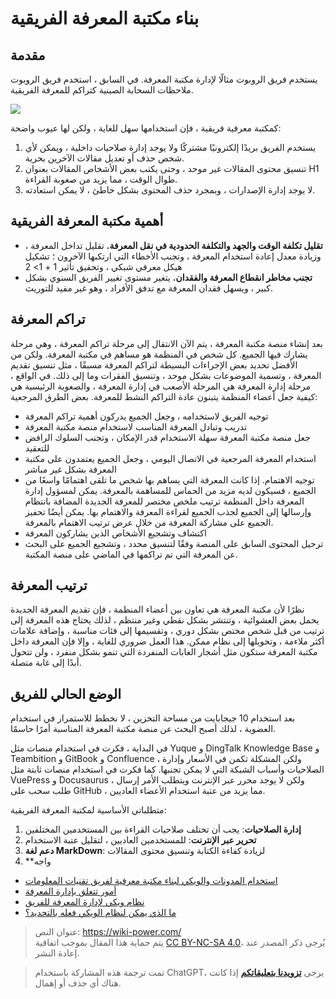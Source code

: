 # بناء مكتبة المعرفة الفريقية

## مقدمة

يستخدم فريق الروبوت مثالًا لإدارة مكتبة المعرفة. في السابق ، استخدم فريق الروبوت ملاحظات السحابة الصينية كتراكم للمعرفة الفريقية.

![](https://wiki-media-1253965369.cos.ap-guangzhou.myqcloud.com/img/20201203152655.jpg)

كمكتبة معرفية فريقية ، فإن استخدامها سهل للغاية ، ولكن لها عيوب واضحة:

1. يستخدم الفريق بريدًا إلكترونيًا مشتركًا ولا يوجد إدارة صلاحيات داخلية ، ويمكن لأي شخص حذف أو تعديل مقالات الآخرين بحرية.
2. تنسيق محتوى المقالات غير موحد ، وحتى يكتب بعض الأشخاص المقالات بعنوان H1 طوال الوقت ، مما يزيد من صعوبة القراءة.
3. لا يوجد إدارة الإصدارات ، وبمجرد حذف المحتوى بشكل خاطئ ، لا يمكن استعادته.

## أهمية مكتبة المعرفة الفريقية

- **تقليل تكلفة الوقت والجهد والتكلفة الحدودية في نقل المعرفة.** تقليل تداخل المعرفة ، وزيادة معدل إعادة استخدام المعرفة ، وتجنب الأخطاء التي ارتكبها الآخرون ؛ تشكيل هيكل معرفي شبكي ، وتحقيق تأثير 1 + 1> 2
- **تجنب مخاطر انقطاع المعرفة والفقدان.** يتغير مستوى تغيير الفريق السنوي بشكل كبير ، ويسهل فقدان المعرفة مع تدفق الأفراد ، وهو غير مفيد للتوريث.

## تراكم المعرفة

بعد إنشاء منصة مكتبة المعرفة ، يتم الآن الانتقال إلى مرحلة تراكم المعرفة ، وهي مرحلة يشارك فيها الجميع. كل شخص في المنظمة هو مساهم في مكتبة المعرفة. ولكن من الأفضل تحديد بعض الإجراءات البسيطة لتراكم المعرفة مسبقًا ، مثل تنسيق تقديم المعرفة ، وتسمية الموضوعات بشكل موحد ، وتنسيق الفقرات وما إلى ذلك. في الواقع ، مرحلة إدارة المعرفة هي المرحلة الأصعب في إدارة المعرفة ، والصعوبة الرئيسية هي كيفية جعل أعضاء المنظمة يتبنون عادة التراكم النشط للمعرفة. بعض الطرق المرجعية:

- توجيه الفريق لاستخدامه ، وجعل الجميع يدركون أهمية تراكم المعرفة
- تدريب وتبادل المعرفة المناسب لاستخدام منصة مكتبة المعرفة
- جعل منصة مكتبة المعرفة سهلة الاستخدام قدر الإمكان ، وتجنب السلوك الرافض للتعقيد
- استخدام المعرفة المرجعية في الاتصال اليومي ، وجعل الجميع يعتمدون على مكتبة المعرفة بشكل غير مباشر
- توجيه الاهتمام. إذا كانت المعرفة التي يساهم بها شخص ما تلقى اهتمامًا واسعًا من الجميع ، فسيكون لديه مزيد من الحماس للمساهمة بالمعرفة. يمكن لمسؤول إدارة المعرفة داخل المنظمة ترتيب ملخص مختصر للمعرفة الجديدة المضافة بانتظام وإرسالها إلى الجميع لجذب الجميع لقراءة المعرفة والاهتمام بها. يمكن أيضًا تحفيز الجميع على مشاركة المعرفة من خلال عرض ترتيب الاهتمام بالمعرفة.
- اكتشاف وتشجيع الأشخاص الذين يشاركون المعرفة
- ترحيل المحتوى السابق على المنصة وفقًا لتنسيق محدد ، وتشجيع الجميع على البحث عن المعرفة التي تم تراكمها في الماضي على منصة المكتبة.

## ترتيب المعرفة

نظرًا لأن مكتبة المعرفة هي تعاون بين أعضاء المنظمة ، فإن تقديم المعرفة الجديدة يحمل بعض العشوائية ، وتنتشر بشكل نقطي وغير منتظم ، لذلك يحتاج هذه المعرفة إلى ترتيب من قبل شخص مختص بشكل دوري ، وتقسيمها إلى فئات مناسبة ، وإضافة علامات أكثر ملاءمة ، وتحويلها إلى نظام ممكن. هذا العمل ضروري للغاية ، وإلا فإن المعرفة داخل مكتبة المعرفة ستكون مثل أشجار الغابات المنفردة التي تنمو بشكل منفرد ، ولن تتحول أبدًا إلى غابة متصلة.

## الوضع الحالي للفريق

بعد استخدام 10 جيجابايت من مساحة التخزين ، لا نخطط للاستمرار في استخدام العضوية ، لذلك أصبح البحث عن منصة مكتبة المعرفة المناسبة أمرًا حاسمًا.

في البداية ، فكرت في استخدام منصات مثل Yuque و DingTalk Knowledge Base و Teambition و GitBook و Confluence ، ولكن المشكلة تكمن في الأسعار وإدارة الصلاحيات وأسباب الشبكة التي لا يمكن تجنبها. كما فكرت في استخدام منصات ثابتة مثل VuePress و Docusaurus ، ولكن لا يوجد محرر عبر الإنترنت ويتطلب الأمر إرسال طلب سحب على GitHub ، مما يزيد من عتبة استخدام الأعضاء العاديين.

متطلباتي الأساسية لمكتبة المعرفة الفريقية:

1. **إدارة الصلاحيات**: يجب أن تختلف صلاحيات القراءة بين المستخدمين المختلفين
2. **تحرير عبر الإنترنت**: للمستخدمين العاديين ، لتقليل عتبة الاستخدام
3. **دعم لغة MarkDown**: لزيادة كفاءة الكتابة وتنسيق محتوى المقالات
4. **واجه

- [استخدام المدونات والويكي لبناء مكتبة معرفية لفريق تقنيات المعلومات](https://www.cnblogs.com/chwkai/archive/2005/12/29/307761.html)
- [أمور تتعلق بإدارة المعرفة](https://tonybai.com/2011/11/23/those-things-about-knowledge-management/)
- [نظام ويكي لإدارة المعرفة للفريق](http://blog.davidrobot.com/2014/06/team_knowledge_management.html)
- [ما الذي يمكن لنظام الويكي فعله بالتحديد؟](http://blog.davidrobot.com/2014/07/the_function_of_wiki.html)

> عنوان النص: <https://wiki-power.com/>  
> يتم حماية هذا المقال بموجب اتفاقية [CC BY-NC-SA 4.0](https://creativecommons.org/licenses/by/4.0/deed.zh)، يُرجى ذكر المصدر عند إعادة النشر.

> تمت ترجمة هذه المشاركة باستخدام ChatGPT، يرجى [**تزويدنا بتعليقاتكم**](https://github.com/linyuxuanlin/Wiki_MkDocs/issues/new) إذا كانت هناك أي حذف أو إهمال.